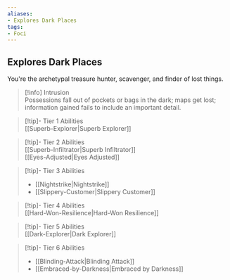 ```yaml
---
aliases:
- Explores Dark Places
tags:
- Foci
---
```


  
## Explores Dark Places  
You're the archetypal treasure hunter, scavenger, and finder of lost things.  
 >[!info] Intrusion  
>Possessions fall out of pockets or bags in the dark; maps get lost; information gained fails to include an important detail.   

>[!tip]- Tier 1 Abilities  
>[[Superb-Explorer|Superb Explorer]]  

>[!tip]- Tier 2 Abilities  
>[[Superb-Infiltrator|Superb Infiltrator]]  
>[[Eyes-Adjusted|Eyes Adjusted]]  

>[!tip]- Tier 3 Abilities  
>- [[Nightstrike|Nightstrike]]  
>- [[Slippery-Customer|Slippery Customer]]  

>[!tip]- Tier 4 Abilities  
>[[Hard-Won-Resilience|Hard-Won Resilience]]  

>[!tip]- Tier 5 Abilities  
>[[Dark-Explorer|Dark Explorer]]  

>[!tip]- Tier 6 Abilities  
>- [[Blinding-Attack|Blinding Attack]]  
>- [[Embraced-by-Darkness|Embraced by Darkness]]